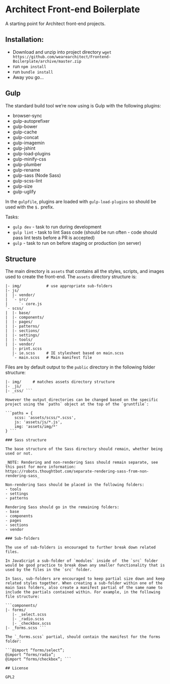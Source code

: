 Architect Front-end Boilerplate
===============================

A starting point for Architect front-end projects.

## Installation:

- Download and unzip into project directory 
```wget https://github.com/wearearchitect/Frontend-Boilerplate/archive/master.zip```
- run `npm install`
- run `bundle install`
- Away you go…

## Gulp

The standard build tool we’re now using is Gulp with the following plugins:

- browser-sync
- gulp-autoprefixer
- gulp-bower
- gulp-cache
- gulp-concat
- gulp-imagemin
- gulp-jshint
- gulp-load-plugins
- gulp-minify-css
- gulp-plumber
- gulp-rename
- gulp-sass (Node Sass)
- gulp-scss-lint
- gulp-size
- gulp-uglify

In the `gulpfile`, plugins are loaded with `gulp-load-plugins` so should be used with the `$.` prefix.

Tasks:

- `gulp dev` - task to run during development
- `gulp lint` - task to lint Sass code (should be run often - code should pass lint tests before a PR is accepted)
- `gulp` - task to run on before staging or production (on server)

## Structure

The main directory is `assets` that contains all the styles, scripts, and images used to create the front-end. The `assets` directory structure is:

```assets/
|- img/           # use appropriate sub-folders 
|- js/
|  |- vendor/
|  `- src/
|     `- core.js
`- scss/
|  |- base/
|  |- components/
|  |- pages/
|  |- patterns/
|  |- sections/
|  |- settings/
|  |- tools/
|  |- vendor/
   |- print.scss
   |- ie.scss     # IE stylesheet based on main.scss
   `- main.scss   # Main manifest file
```

Files are by default output to the `public` directory in the following folder structure:

```public/
|- img/     # matches assets directory structure
|- _js/
|- _css/ ```

However the output directories can be changed based on the specific project using the `paths` object at the top of the `gruntfile`:

```paths = {
	scss: 'assets/scss/*.scss',
	js: 'assets/js/*.js',
	img: 'assets/img/*'
} ```

### Sass structure

The base structure of the Sass directory should remain, whether being used or not.

_NOTE: Rendering and non-rendering Sass should remain separate, see this post for more information: https://robots.thoughtbot.com/separate-rendering-sass-from-non-rendering-sass_

Non-rendering Sass should be placed in the following folders:
- tools
- settings
- patterns

Rendering Sass should go in the remaining folders:
- base
- components
- pages
- sections
- vendor

### Sub-folders

The use of sub-folders is encouraged to further break down related files. 

In JavaScript a sub-folder of `modules` inside of  the `src` folder would be good practice to break down any smaller functionality that is used by the files in the `src` folder. 

In Sass, sub-folders are encouraged to keep partial size down and keep related styles together. When creating a sub-folder within one of the main Sass folders, also create a manifest partial of the same name to include the partials contained within. For example, in the following file structure:

```components/
|- forms/
   |- _select.scss
   |- _radio.scss
   |- _checkbox.scss
|- _forms.scss ```

The `_forms.scss` partial, should contain the manifest for the forms folder:

```@import “forms/select”;
@import “forms/radio”;
@import “forms/checkbox”; ```

## License

GPL2